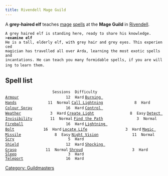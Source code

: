 ```yaml
---
title: Rivendell Mage Guild
---
```


A **grey-haired elf** teaches [mage](mage "wikilink")
[spells](spell "wikilink") at the **Mage Guild** in
[Rivendell](Rivendell "wikilink").

`A grey haired elf is standing here, ready to share his knowledge.`
`>`**`examine elf`**
`He is a tall, elderly elf, with grey hair and grey eyes. This experienced`
`magician has travelled all over Arda, learning the most exotic spells and`
`incantations. He can teach you many formidable spells, if you are willing to`
`learn them.`

## Spell list

`                     Sessions  Difficulty`
[`Armour`](Armour "wikilink")`                     12  Hard`
[`Burning Hands`](Burning_Hands "wikilink")`              11  Normal`
[`Call Lightning`](Call_Lightning "wikilink")`              8  Hard`
[`Colour Spray`](Colour_Spray "wikilink")`               16  Hard`
[`Control Weather`](Control_Weather "wikilink")`             3  Hard`
[`Create Light`](Create_Light "wikilink")`                8  Easy`
[`Detect Invisibility`](Detect_Invisibility "wikilink")`        11  Normal`
[`Find the Path`](Find_the_Path "wikilink")`               3  Normal`
[`Fireball`](Fireball "wikilink")`                   16  Hard`
[`Lightning Bolt`](Lightning_Bolt "wikilink")`             16  Hard`
[`Locate Life`](Locate_Life "wikilink")`                 3  Hard`
[`Magic Missile`](Magic_Missile "wikilink")`               8  Easy`
[`Night Vision`](Night_Vision "wikilink")`               11  Normal`
[`Scry`](Scry "wikilink")`                        5  Hard`
[`Shield`](Shield "wikilink")`                     12  Hard`
[`Shocking Grasp`](Shocking_Grasp "wikilink")`             11  Normal`
[`Shroud`](Shroud "wikilink")`                      3  Hard`
[`Sleep`](Sleep "wikilink")`                       3  Hard`
[`Teleport`](Teleport "wikilink")`                   16  Hard`

[Category: Guildmasters](Category:_Guildmasters "wikilink")